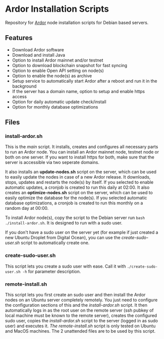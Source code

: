 # Ardor Installation Scripts

Repository for [Ardor](https://ardorplatform.org) node installation scripts for Debian based servers.

## Features
- Download Ardor software
- Download and install Java
- Option to install Ardor mainnet and/or testnet
- Option to download blockchain snapshot for fast syncing
- Option to enable Open API setting on node(s)
- Option to enable the node(s) as archive
- Setup service to automatically start Ardor after a reboot and run it in the background
- If the server has a domain name, option to setup and enable https access
- Option for daily automatic update check/install
- Option for monthly database optimizations

## Files
### install-ardor.sh

This is the *main* script. It installs, creates and configures all necessary parts to run an Ardor node. You can install an Ardor mainnet node, testnet node or both on one server. If you want to install https for both, make sure that the server is accessible via two seperate domains.

It also installs an **update-nodes.sh** script on the server, which can be used to easily update the nodes in case of a new Ardor release. It downloads, stops, updates and restarts the node(s) by itself.  If you selected to enable automatic updates, a cronjob is created to run this daily at 02:00.
It also creates an **optimize-nodes.sh** script on the server, which can be used to easily optimize the database for the node(s).  If you selected automatic database optimizations, a cronjob is created to run this monthly on a random day at 00:00.

To install Ardor node(s), copy the script to the Debian server run ``bash ./install-ardor.sh``. It is designed to run with a sudo user.

If you don't have a sudo user on the server yet (for example if just created a new Ubuntu Droplet from Digital Ocean), you can use the *create-sudo-user.sh* script to automatically create one.


### create-sudo-user.sh

This script lets you create a sudo user with ease. Call it with ``./create-sudo-user.sh -h`` for parameter description.


### remote-install.sh

This script lets you first create an sudo user and then install the Ardor nodes on an Ubuntu server completely remotely. You just need to configure the configuration sections of this and the *install-ardor.sh* script. It then automatically logs in as the root user on the remote server (ssh pubkey of local machine must be known to the remote server), creates the configured sudo user, copies the *install-ardor.sh* script to the server (logged in as sudo user) and executes it. *The remote-install.sh* script is only tested on Ubuntu and MacOS machines.
The 2 unattended files are to be used by this script.
